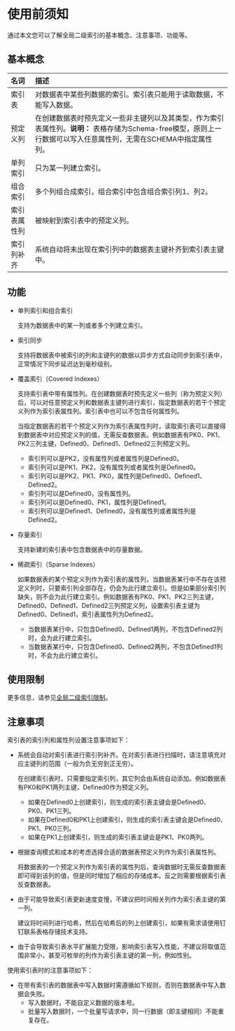 # 使用前须知

通过本文您可以了解全局二级索引的基本概念、注意事项、功能等。

## 基本概念

|名词|描述|
|:-|:-|
|索引表|对数据表中某些列数据的索引。索引表只能用于读取数据，不能写入数据。 |
|预定义列|在创建数据表时预先定义一些非主键列以及其类型，作为索引表属性列。**说明：** 表格存储为Schema-free模型，原则上一行数据可以写入任意属性列，无需在SCHEMA中指定属性列。 |
|单列索引|只为某一列建立索引。|
|组合索引|多个列组合成索引，组合索引中包含组合索引列1、列2。|
|索引表属性列|被映射到索引表中的预定义列。|
|索引列补齐|系统自动将未出现在索引列中的数据表主键补齐到索引表主键中。|

## 功能

-   单列索引和组合索引

    支持为数据表中的某一列或者多个列建立索引。

-   索引同步

    支持将数据表中被索引的列和主键列的数据以异步方式自动同步到索引表中，正常情况下同步延迟达到毫秒级别。

-   覆盖索引（Covered Indexes）

    支持索引表中带有属性列。在创建数据表时预先定义一些列（称为预定义列）后，可以对任意预定义列和数据表主键列进行索引，指定数据表的若干个预定义列作为索引表属性列。索引表中也可以不包含任何属性列。

    当指定数据表的若干个预定义列作为索引表属性列时，读取索引表可以直接得到数据表中对应预定义列的值，无需反查数据表。例如数据表有PK0、PK1、PK2三列主键，Defined0、Defined1、Defined2三列预定义列。

    -   索引列可以是PK2，没有属性列或者属性列是Defined0。
    -   索引列可以是PK1、PK2，没有属性列或者属性列是Defined0。
    -   索引列可以是PK2、PK1、PK0，属性列是Defined0、Defined1、Defined2。
    -   索引列可以是Defined0，没有属性列。
    -   索引列可以是Defined0、PK1，属性列是Defined1。
    -   索引列可以是Defined1、Defined0，没有属性列或者属性列是Defined2。
-   存量索引

    支持新建的索引表中包含数据表中的存量数据。

-   稀疏索引（Sparse Indexes）

    如果数据表的某个预定义列作为索引表的属性列，当数据表某行中不存在该预定义列时，只要索引列全部存在，仍会为此行建立索引。但是如果部分索引列缺失，则不会为此行建立索引。例如数据表有PK0、PK1、PK2三列主键，Defined0、Defined1、Defined2三列预定义列，设置索引表主键为Defined0、Defined1，索引表属性列为Defined2。

    -   当数据表某行中，只包含Defined0、Defined1两列，不包含Defined2列时，会为此行建立索引。
    -   当数据表某行中，只包含Defined0、Defined2两列，不包含Defined1列时，不会为此行建立索引。

## 使用限制

更多信息，请参见[全局二级索引限制](/intl.zh-CN/功能介绍/使用限制/全局二级索引限制.md)。

## 注意事项

索引表的索引列和属性列设置注意事项如下：

-   系统会自动对索引表进行索引列补齐。在对索引表进行扫描时，请注意填充对应主键列的范围（一般为负无穷到正无穷）。

    在创建索引表时，只需要指定索引列，其它列会由系统自动添加。例如数据表有PK0和PK1两列主键，Defined0作为预定义列。

    -   如果在Defined0上创建索引，则生成的索引表主键会是Defined0、PK0、PK1三列。
    -   如果在Defined0和PK1上创建索引，则生成的索引表主键会是Defined0、PK1、PK0三列。
    -   如果在PK1上创建索引，则生成的索引表主键会是PK1、PK0两列。
-   根据查询模式和成本的考虑选择合适的数据表预定义列作为索引表属性列。

    将数据表的一个预定义列作为索引表的属性列后，查询数据时无需反查数据表即可得到该列的值，但是同时增加了相应的存储成本。反之则需要根据索引表反查数据表。

-   由于可能导致索引表更新速度变慢，不建议把时间相关列作为索引表主键的第一列。

    建议将时间列进行哈希，然后在哈希后的列上创建索引，如果有需求请使用钉钉联系表格存储技术支持。

-   由于会导致索引表水平扩展能力受限，影响索引表写入性能，不建议将取值范围非常小，甚至可枚举的列作为索引表主键的第一列，例如性别。

使用索引表时的注意事项如下：

-   在带有索引表的数据表中写入数据时需遵循如下规则，否则在数据表中写入数据会失败。
    -   写入数据时，不能自定义数据的版本号。
    -   批量写入数据时，一个批量写请求中，同一行数据（即主键相同）不能重复存在。

